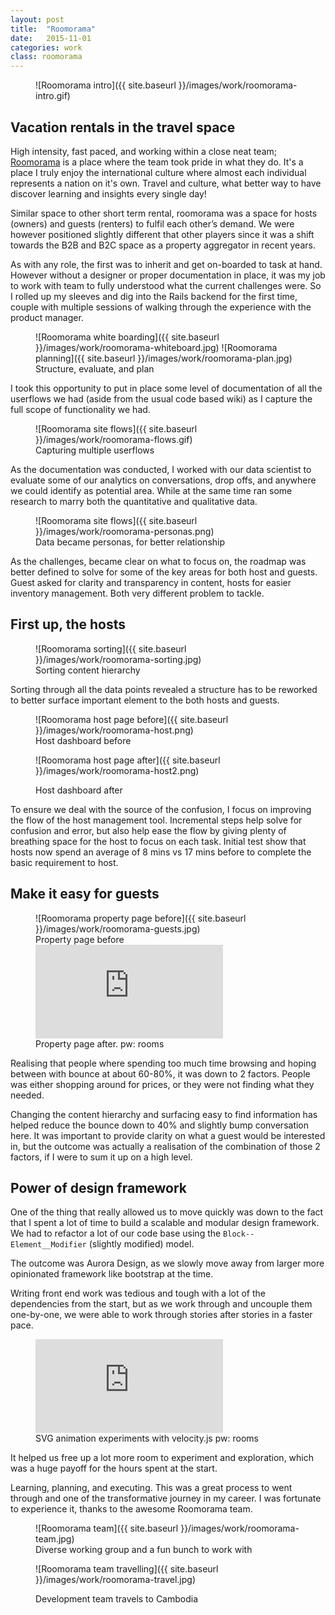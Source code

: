 ```yaml
---
layout: post
title:  "Roomorama"
date:   2015-11-01
categories: work
class: roomorama
---
```


<figure markdown='1'>
![Roomorama intro]({{ site.baseurl }}/images/work/roomorama-intro.gif)
</figure>

## Vacation rentals in the travel space

High intensity, fast paced, and working within a close neat team; [Roomorama](https://roomorama.com) is a place where the team took pride in what they do. It's a place I truly enjoy the international culture where almost each individual represents a nation on it's own. Travel and culture, what better way to have discover learning and insights every single day!

Similar space to other short term rental, roomorama was a space for hosts (owners) and guests (renters) to fulfil each other’s demand. We were however positioned slightly different that other players since it was a shift towards the B2B and B2C space as a property aggregator in recent years.

As with any role, the first was to inherit and get on-boarded to task at hand. However without a designer or proper documentation in place, it was my job to work with team to fully understood what the current challenges were. So I rolled up my sleeves and dig into the Rails backend for the first time, couple with multiple sessions of walking through the experience with the product manager.

<figure markdown='1'>
![Roomorama white boarding]({{ site.baseurl }}/images/work/roomorama-whiteboard.jpg)
![Roomorama planning]({{ site.baseurl }}/images/work/roomorama-plan.jpg)
<figcaption>Structure, evaluate, and plan</figcaption>
</figure>

I took this opportunity to put in place some level of documentation of all the userflows we had (aside from the usual code based wiki) as I capture the full scope of functionality we had.

<figure markdown='1'>
![Roomorama site flows]({{ site.baseurl }}/images/work/roomorama-flows.gif)
<figcaption>Capturing multiple userflows</figcaption>
</figure>

As the documentation was conducted, I worked with our data scientist to evaluate some of our analytics on conversations, drop offs, and anywhere we could identify as potential area. While at the same time ran some research to marry both the quantitative and qualitative data.

<figure markdown='1'>
![Roomorama site flows]({{ site.baseurl }}/images/work/roomorama-personas.png)
<figcaption>Data became personas, for better relationship</figcaption>
</figure>

As the challenges, became clear on what to focus on, the roadmap was better defined to solve for some of the key areas for both host and guests. Guest asked for clarity and transparency in content, hosts for easier inventory management. Both very different problem to tackle.

## First up, the hosts

<figure markdown='1'>
![Roomorama sorting]({{ site.baseurl }}/images/work/roomorama-sorting.jpg)
<figcaption>Sorting content hierarchy</figcaption>
</figure>

Sorting through all the data points revealed a structure has to be reworked to better surface important element to the both hosts and guests.

<figure markdown='1'>
![Roomorama host page before]({{ site.baseurl }}/images/work/roomorama-host.png)
<figcaption>Host dashboard before</figcaption>

![Roomorama host page after]({{ site.baseurl }}/images/work/roomorama-host2.png)
<figcaption>Host dashboard after</figcaption>
</figure>

To ensure we deal with the source of the confusion, I focus on improving the flow of the host management tool. Incremental steps help solve for confusion and error, but also help ease the flow by giving plenty of breathing space for the host to focus on each task. Initial test show that hosts now spend an average of 8 mins vs 17 mins before to complete the basic requirement to host.

## Make it easy for guests

<figure markdown='1'>
![Roomorama property page before]({{ site.baseurl }}/images/work/roomorama-guests.jpg)
<figcaption>Property page before</figcaption>

<div class='embed-container'><iframe src='https://player.vimeo.com/video/192870553' frameborder='0' webkitAllowFullScreen mozallowfullscreen allowFullScreen></iframe></div>
<figcaption>Property page after. pw: rooms</figcaption>
</figure>

Realising that people where spending too much time browsing and hoping between with bounce at about 60-80%, it was down to 2 factors. People was either shopping around for prices, or they were not finding what they needed.

Changing the content hierarchy and surfacing easy to find information has helped reduce the bounce down to 40% and slightly bump conversation here. It was important to provide clarity on what a guest would be interested in, but the outcome was actually a realisation of the combination of those 2 factors, if I were to sum it up on a high level.

## Power of design framework

One of the thing that really allowed us to move quickly was down to the fact that I spent a lot of time to build a scalable and modular design framework. We had to refactor a lot of our code base using the ``Block--Element__Modifier`` (slightly modified) model.

The outcome was Aurora Design, as we slowly move away from larger more opinionated framework like bootstrap at the time.

Writing front end work was tedious and tough with a lot of the dependencies from the start, but as we work through and uncouple them one-by-one, we were able to work through stories after stories in a faster pace.

<figure markdown='1'>
<div class='embed-container'><iframe src='https://player.vimeo.com/video/192872796' frameborder='0' webkitAllowFullScreen mozallowfullscreen allowFullScreen></iframe></div>
<figcaption>SVG animation experiments with velocity.js pw: rooms</figcaption>
</figure>

It helped us free up a lot more room to experiment and exploration, which was a huge payoff for the hours spent at the start.

Learning, planning, and executing. This was a great process to went through and one of the transformative journey in my career. I was fortunate to experience it, thanks to the awesome Roomorama team.

<figure markdown='1'>
![Roomorama team]({{ site.baseurl }}/images/work/roomorama-team.jpg)
<figcaption>Diverse working group and a fun bunch to work with</figcaption>

![Roomorama team travelling]({{ site.baseurl }}/images/work/roomorama-travel.jpg)
<figcaption>Development team travels to Cambodia</figcaption>
</figure>

